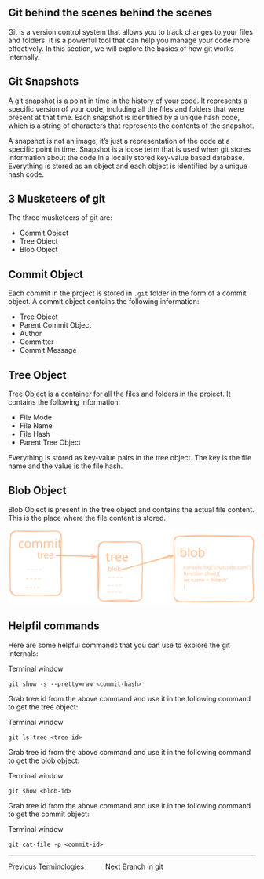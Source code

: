 ## Git behind the scenes behind the scenes

Git is a version control system that allows you to track changes to your files and folders. It is a powerful tool that can help you manage your code more effectively. In this section, we will explore the basics of how git works internally.

## Git Snapshots

A git snapshot is a point in time in the history of your code. It represents a specific version of your code, including all the files and folders that were present at that time. Each snapshot is identified by a unique hash code, which is a string of characters that represents the contents of the snapshot.

A snapshot is not an image, it’s just a representation of the code at a specific point in time. Snapshot is a loose term that is used when git stores information about the code in a locally stored key-value based database. Everything is stored as an object and each object is identified by a unique hash code.

## 3 Musketeers of git

The three musketeers of git are:

- Commit Object
- Tree Object
- Blob Object

## Commit Object

Each commit in the project is stored in `.git` folder in the form of a commit object. A commit object contains the following information:

- Tree Object
- Parent Commit Object
- Author
- Committer
- Commit Message

## Tree Object

Tree Object is a container for all the files and folders in the project. It contains the following information:

- File Mode
- File Name
- File Hash
- Parent Tree Object

Everything is stored as key-value pairs in the tree object. The key is the file name and the value is the file hash.

## Blob Object

Blob Object is present in the tree object and contains the actual file content. This is the place where the file content is stored.

![](img/img6.svg)

## Helpfil commands

Here are some helpful commands that you can use to explore the git internals:

Terminal window

```
git show -s --pretty=raw <commit-hash>
```

Grab tree id from the above command and use it in the following command to get the tree object:

Terminal window

```
git ls-tree <tree-id>
```

Grab tree id from the above command and use it in the following command to get the blob object:

Terminal window

```
git show <blob-id>
```

Grab tree id from the above command and use it in the following command to get the commit object:

Terminal window

```
git cat-file -p <commit-id>
```
---

[Previous  Terminologies](Terminology.md) &nbsp; &nbsp; &nbsp; &nbsp; &nbsp; [Next Branch in git](Branch%20in%20git.md)

